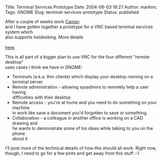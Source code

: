 Title: Terminal Services Prototype
Date: 2004-06-03 18:27
Author: markmc
Tags: GNOME
Slug: terminal-services-prototype
Status: published

After a couple of weeks work
[Caolan](http://www.advogato.org/person/caolan)  
and I have gotten together a prototype for a VNC based terminal services
system which  
also supports hotdesking. More details  
[  
here](http://www.redhat.com/archives/fedora-desktop-list/2004-June/msg00007.html).

This is all part of a bigger plan to use VNC for the four different
"remote desktop"  
uses cases I think we have in GNOME:

-   Terminals (a.k.a. thin clients) which display your desktop running
    on a  
   terminal server
-   Remote administration - allowing sysadmins to remotely help a user
    having  
   difficulties with their desktop
-   Remote access - you're at home and you need to do something on your
    machine  
   in work like save a document you'd forgotten to save or something.
-   Collaboration - a colleague in another office is working on a CAD
    drawing and  
   he wants to demonstrate some of his ideas while talking to you on
    the phone  
   about it

I'll post more of the technical details of how this should all work.
Right now,  
though, I need to go for a few pints and get away from this stuff :-)
